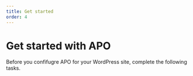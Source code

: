 ```yaml
---
title: Get started
order: 4
---
```


# Get started with APO

Before you confifugre APO for your WordPress site, complete the following tasks.

<DirectoryListing path="/get-started"/>